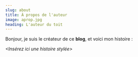 ```yaml
---
slug: about
title: À propos de l'auteur
image: aprop.jpg
heading: L'auteur du toit
---
```

Bonjour, je suis le créateur de ce **blog**, et voici mon histoire :

*<Insérez ici une histoire stylée>*